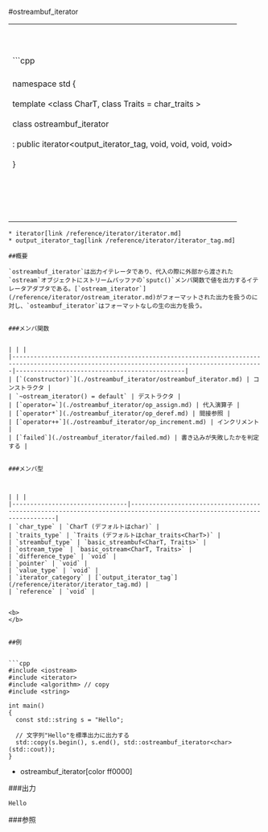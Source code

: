 #ostreambuf_iterator

| |
|---------------------------------------------------------------------------------------------------------------------------------------------------------------------------------------------------------------------------------------------------------------------------------------------------------------------------------------------------------------------------------------------------------------------------------------------------------------------------------------|
|<br/><br/><br/>```cpp
<br/>namespace std {<br/><br/>  template <class CharT, class Traits = char_traits<CharT> ><br/><br/>  class ostreambuf_iterator<br/><br/>    : public iterator<output_iterator_tag, void, void, void, void><br/><br/>}<br/><br/><br/><br/><br/><br/> |
```
* iterator[link /reference/iterator/iterator.md]
* output_iterator_tag[link /reference/iterator/iterator_tag.md]

##概要

`ostreambuf_iterator`は出力イテレータであり、代入の際に外部から渡された`ostream`オブジェクトにストリームバッファの`sputc()`メンバ関数で値を出力するイテレータアダプタである。[`ostream_iterator`](/reference/iterator/ostream_iterator.md)がフォーマットされた出力を扱うのに対し、`osteambuf_iterator`はフォーマットなしの生の出力を扱う。


###メンバ関数


| | |
|--------------------------------------------------------------------------------------------------------------------------------------------|-----------------------------------------------|
| [`(constructor)`](./ostreambuf_iterator/ostreambuf_iterator.md) | コンストラクタ |
| `~ostream_iterator() = default` | デストラクタ |
| [`operator=`](./ostreambuf_iterator/op_assign.md) | 代入演算子 |
| [`operator*`](./ostreambuf_iterator/op_deref.md) | 間接参照 |
| [`operator++`](./ostreambuf_iterator/op_increment.md) | インクリメント |
| [`failed`](./ostreambuf_iterator/failed.md) | 書き込みが失敗したかを判定する |


###メンバ型



| | |
|--------------------------------|-----------------------------------------------------------------------------------------------------------------------|
| `char_type` | `CharT (デフォルトはchar)` |
| `traits_type` | `Traits (デフォルトはchar_traits<CharT>)` |
| `streambuf_type` | `basic_streambuf<CharT, Traits>` |
| `ostream_type` | `basic_ostream<CharT, Traits>` |
| `difference_type` | `void` |
| `pointer` | `void` |
| `value_type` | `void` |
| `iterator_category` | [`output_iterator_tag`](/reference/iterator/iterator_tag.md) |
| `reference` | `void` |


<b>
</b>


##例


```cpp
#include <iostream>
#include <iterator>
#include <algorithm> // copy
#include <string>

int main()
{
  const std::string s = "Hello";

  // 文字列"Hello"を標準出力に出力する
  std::copy(s.begin(), s.end(), std::ostreambuf_iterator<char>(std::cout));
}
```
* ostreambuf_iterator[color ff0000]

###出力

```cpp
Hello
```

###参照


